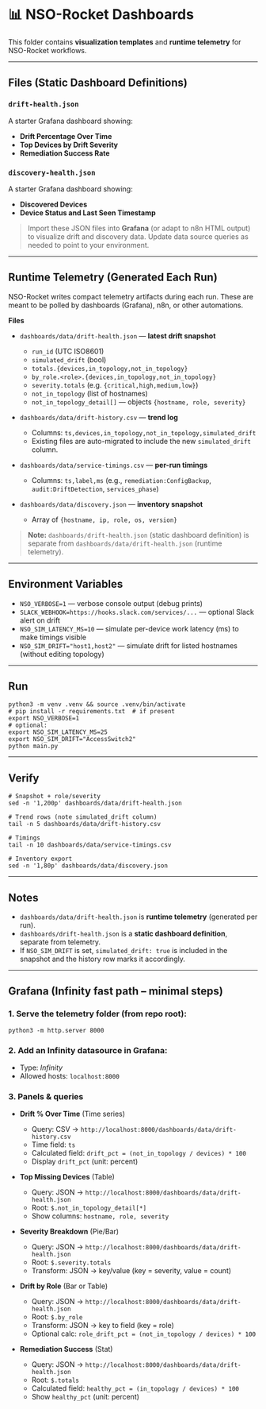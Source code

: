 # 📊 NSO-Rocket Dashboards

This folder contains **visualization templates** and **runtime telemetry** for NSO-Rocket workflows.

---

## Files (Static Dashboard Definitions)

### `drift-health.json`
A starter Grafana dashboard showing:
- **Drift Percentage Over Time**
- **Top Devices by Drift Severity**
- **Remediation Success Rate**

### `discovery-health.json`
A starter Grafana dashboard showing:
- **Discovered Devices**
- **Device Status and Last Seen Timestamp**

> Import these JSON files into **Grafana** (or adapt to n8n HTML output) to visualize drift and discovery data.
> Update data source queries as needed to point to your environment.

---

## Runtime Telemetry (Generated Each Run)

NSO-Rocket writes compact telemetry artifacts during each run. These are meant to be polled by dashboards (Grafana), n8n, or other automations.

**Files**
- `dashboards/data/drift-health.json` — **latest drift snapshot**
  - `run_id` (UTC ISO8601)
  - `simulated_drift` (bool)
  - `totals.{devices,in_topology,not_in_topology}`
  - `by_role.<role>.{devices,in_topology,not_in_topology}`
  - `severity.totals` (e.g. `{critical,high,medium,low}`)
  - `not_in_topology` (list of hostnames)
  - `not_in_topology_detail[]` — objects `{hostname, role, severity}`

- `dashboards/data/drift-history.csv` — **trend log**
  - Columns: `ts,devices,in_topology,not_in_topology,simulated_drift`
  - Existing files are auto-migrated to include the new `simulated_drift` column.

- `dashboards/data/service-timings.csv` — **per-run timings**
  - Columns: `ts,label,ms` (e.g., `remediation:ConfigBackup`, `audit:DriftDetection`, `services_phase`)

- `dashboards/data/discovery.json` — **inventory snapshot**
  - Array of `{hostname, ip, role, os, version}`

> **Note:** `dashboards/drift-health.json` (static dashboard definition) is separate from `dashboards/data/drift-health.json` (runtime telemetry).

---

## Environment Variables

- `NSO_VERBOSE=1` — verbose console output (debug prints)
- `SLACK_WEBHOOK=https://hooks.slack.com/services/...` — optional Slack alert on drift
- `NSO_SIM_LATENCY_MS=10` — simulate per-device work latency (ms) to make timings visible
- `NSO_SIM_DRIFT="host1,host2"` — simulate drift for listed hostnames (without editing topology)

---

## Run

    python3 -m venv .venv && source .venv/bin/activate
    # pip install -r requirements.txt  # if present
    export NSO_VERBOSE=1
    # optional:
    export NSO_SIM_LATENCY_MS=25
    export NSO_SIM_DRIFT="AccessSwitch2"
    python main.py

---

## Verify

    # Snapshot + role/severity
    sed -n '1,200p' dashboards/data/drift-health.json

    # Trend rows (note simulated_drift column)
    tail -n 5 dashboards/data/drift-history.csv

    # Timings
    tail -n 10 dashboards/data/service-timings.csv

    # Inventory export
    sed -n '1,80p' dashboards/data/discovery.json

---

## Notes

- `dashboards/data/drift-health.json` is **runtime telemetry** (generated per run).
- `dashboards/drift-health.json` is a **static dashboard definition**, separate from telemetry.
- If `NSO_SIM_DRIFT` is set, `simulated_drift: true` is included in the snapshot and the history row marks it accordingly.

---

## Grafana (Infinity fast path – minimal steps)

### 1. Serve the telemetry folder (from repo root):

    python3 -m http.server 8000

### 2. Add an Infinity datasource in Grafana:
- Type: *Infinity*
- Allowed hosts: `localhost:8000`

### 3. Panels & queries

- **Drift % Over Time** (Time series)
    - Query: CSV → `http://localhost:8000/dashboards/data/drift-history.csv`
    - Time field: `ts`
    - Calculated field: `drift_pct = (not_in_topology / devices) * 100`
    - Display `drift_pct` (unit: percent)

- **Top Missing Devices** (Table)
    - Query: JSON → `http://localhost:8000/dashboards/data/drift-health.json`
    - Root: `$.not_in_topology_detail[*]`
    - Show columns: `hostname, role, severity`

- **Severity Breakdown** (Pie/Bar)
    - Query: JSON → `http://localhost:8000/dashboards/data/drift-health.json`
    - Root: `$.severity.totals`
    - Transform: JSON → key/value (key = severity, value = count)

- **Drift by Role** (Bar or Table)
    - Query: JSON → `http://localhost:8000/dashboards/data/drift-health.json`
    - Root: `$.by_role`
    - Transform: JSON → key to field (key = role)
    - Optional calc: `role_drift_pct = (not_in_topology / devices) * 100`

- **Remediation Success** (Stat)
    - Query: JSON → `http://localhost:8000/dashboards/data/drift-health.json`
    - Root: `$.totals`
    - Calculated field: `healthy_pct = (in_topology / devices) * 100`
    - Show `healthy_pct` (unit: percent)
